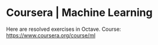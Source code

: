 Coursera | Machine Learning
=========================

Here are resolved exercises in Octave. Course: https://www.coursera.org/course/ml

